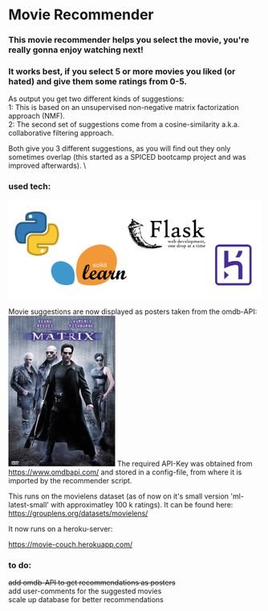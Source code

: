 # Movie Recommender

### This movie recommender helps you select the movie, you're really gonna enjoy watching next!
### It works best, if you select 5 or more movies you liked (or hated) and give them some ratings from 0-5.

As output you get two different kinds of suggestions: \
  1: This is based on an unsupervised non-negative matrix factorization approach (NMF). \
  2: The second set of suggestions come from a cosine-similarity a.k.a. collaborative filtering approach.

Both give you 3 different suggestions, as you will find out they only sometimes overlap (this started as a SPICED bootcamp project and was improved afterwards). \

### used tech:
![alt text](https://github.com/mkoeppel/Comfy_Cinema/blob/master/Tech_stack_comfy_cinema.png)


Movie suggestions are now displayed as posters taken from the omdb-API: \
![alt text](https://github.com/mkoeppel/Comfy_Cinema/blob/master/matrix.omdbapi.jpg)
The required API-Key was obtained from https://www.omdbapi.com/ and stored in a config-file, from where it is imported by the recommender script.

This runs on the movielens dataset (as of now on it's small version 'ml-latest-small' with approximatley 100 k ratings). It can be found here:
https://grouplens.org/datasets/movielens/


It now runs on a heroku-server:

https://movie-couch.herokuapp.com/



### to do:
~~add omdb-API to get recommendations as posters~~ \
add user-comments for the suggested movies \
scale up database for better recommendations
